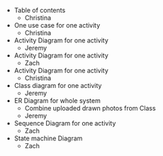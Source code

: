 - Table of contents
    - Christina
- One use case for one activity
    - Christina
- Activity Diagram for one activity
    - Jeremy
- Activity Diagram for one activity
    - Zach 
- Activity Diagram for one activity
    - Christina
- Class diagram for one activity
    - Jeremy
- ER Diagram for whole system
    - Combine uploaded drawn photos from Class
    - Jeremy
- Sequence Diagram for one activity
    - Zach
- State machine Diagram
    - Zach
